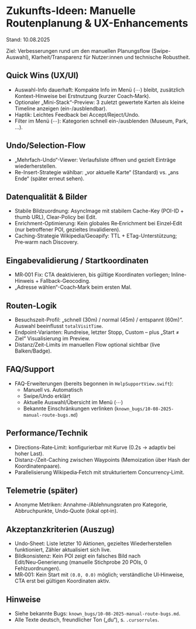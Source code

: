 # Zukunfts-Ideen: Manuelle Routenplanung & UX-Enhancements

Stand: 10.08.2025

Ziel: Verbesserungen rund um den manuellen Planungsflow (Swipe-Auswahl), Klarheit/Transparenz für Nutzer:innen und technische Robustheit.

## Quick Wins (UX/UI)
- Auswahl-Info dauerhaft: Kompakte Info im Menü (⋯) bleibt, zusätzlich Kontext-Hinweise bei Erstnutzung (kurzer Coach‑Mark).
- Optionaler „Mini-Stack“-Preview: 3 zuletzt gewertete Karten als kleine Timeline anzeigen (ein-/ausblendbar).
- Haptik: Leichtes Feedback bei Accept/Reject/Undo.
- Filter im Menü (⋯): Kategorien schnell ein-/ausblenden (Museum, Park, …).

## Undo/Selection-Flow
- „Mehrfach-Undo“-Viewer: Verlaufsliste öffnen und gezielt Einträge wiederherstellen.
- Re-Insert-Strategie wählbar: „vor aktuelle Karte“ (Standard) vs. „ans Ende“ (später erneut sehen).

## Datenqualität & Bilder
- Stabile Bildzuordnung: AsyncImage mit stabilem Cache-Key (POI-ID + thumb URL), Clear-Policy bei Edit.
- Enrichment-Optimierung: Kein globales Re‑Enrichment bei Einzel‑Edit (nur betroffener POI, gezieltes Invalidieren).
- Caching-Strategie Wikipedia/Geoapify: TTL + ETag-Unterstützung; Pre‑warm nach Discovery.

## Eingabevalidierung / Startkoordinaten
- MR‑001 Fix: CTA deaktivieren, bis gültige Koordinaten vorliegen; Inline-Hinweis + Fallback-Geocoding.
- „Adresse wählen“-Coach‑Mark beim ersten Mal.

## Routen-Logik
- Besuchszeit-Profil: „schnell (30m) / normal (45m) / entspannt (60m)“. Auswahl beeinflusst `totalVisitTime`.
- Endpoint-Varianten: Rundreise, letzter Stopp, Custom – plus „Start ≠ Ziel“ Visualisierung im Preview.
- Distanz/Zeit-Limits im manuellen Flow optional sichtbar (live Balken/Badge).

## FAQ/Support
- FAQ-Erweiterungen (bereits begonnen in `HelpSupportView.swift`):
  - Manuell vs. Automatisch
  - Swipe/Undo erklärt
  - Aktuelle Auswahl/Übersicht im Menü (⋯)
  - Bekannte Einschränkungen verlinken (`known_bugs/10-08-2025-manual-route-bugs.md`)

## Performance/Technik
- Directions-Rate‑Limit: konfigurierbar mit Kurve (0.2s → adaptiv bei hoher Last).
- Distanz-/Zeit-Caching zwischen Waypoints (Memoization über Hash der Koordinatenpaare).
- Parallelisierung Wikipedia‑Fetch mit strukturiertem Concurrency‑Limit.

## Telemetrie (später)
- Anonyme Metriken: Annahme-/Ablehnungsraten pro Kategorie, Abbruchpunkte, Undo‑Quote (lokal opt‑in).

## Akzeptanzkriterien (Auszug)
- Undo‑Sheet: Liste letzter 10 Aktionen, gezieltes Wiederherstellen funktioniert, Zähler aktualisiert sich live.
- Bildkonsistenz: Kein POI zeigt ein falsches Bild nach Edit/Neu‑Generierung (manuelle Stichprobe 20 POIs, 0 Fehlzuordnungen).
- MR‑001: Kein Start mit `(0.0, 0.0)` möglich; verständliche UI‑Hinweise, CTA erst bei gültigen Koordinaten aktiv.

## Hinweise
- Siehe bekannte Bugs: `known_bugs/10-08-2025-manual-route-bugs.md`.
- Alle Texte deutsch, freundlicher Ton („du“), s. `.cursorrules`.

